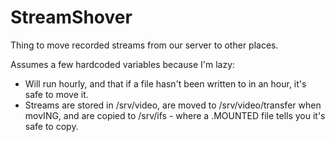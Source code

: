 # StreamShover
Thing to move recorded streams from our server to other places.

Assumes a few hardcoded variables because I'm lazy:

* Will run hourly, and that if a file hasn't been written to in an hour, it's safe to move it.
* Streams are stored in /srv/video, are moved to /srv/video/transfer when movING, and are copied to /srv/ifs - where a .MOUNTED file tells you it's safe to copy.
